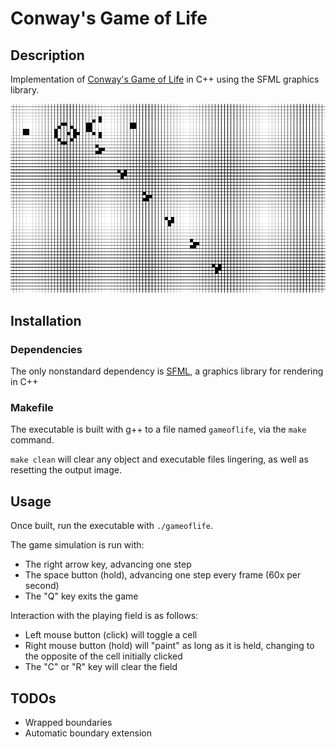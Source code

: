 # Conway's Game of Life

## Description

Implementation of [Conway's Game of Life](https://web.archive.org/web/20090603015231/http://ddi.cs.uni-potsdam.de/HyFISCH/Produzieren/lis_projekt/proj_gamelife/ConwayScientificAmerican.htm) in C++ using the SFML graphics library.

![Example screen](output/output.png)

## Installation

### Dependencies

The only nonstandard dependency is [SFML](https://www.sfml-dev.org/), a graphics library for rendering in C++

### Makefile

The executable is built with g++ to a file named `gameoflife`, via the `make` command.

`make clean` will clear any object and executable files lingering, as well as resetting the output image.

## Usage

Once built, run the executable with `./gameoflife`.

The game simulation is run with:
- The right arrow key, advancing one step
- The space button (hold), advancing one step every frame (60x per second)
- The "Q" key exits the game

Interaction with the playing field is as follows:
- Left mouse button (click) will toggle a cell
- Right mouse button (hold) will "paint" as long as it is held, changing to the opposite of the cell initially clicked
- The "C" or "R" key will clear the field

## TODOs

- Wrapped boundaries
- Automatic boundary extension
